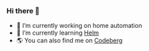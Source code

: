 ### Hi there 👋

- 🔭 I’m currently working on home automation
- 🌱 I’m currently learning [Helm](https://helm.sh)
- 🌎 You can also find me on [Codeberg](https://codeberg.org/cwmr)

<!--
**chadweimer/chadweimer** is a ✨ _special_ ✨ repository because its `README.md` (this file) appears on your GitHub profile.

Here are some ideas to get you started:

- 🔭 I’m currently working on ...
- 🌱 I’m currently learning ...
- 👯 I’m looking to collaborate on ...
- 🤔 I’m looking for help with ...
- 💬 Ask me about ...
- 📫 How to reach me: ...
- 😄 Pronouns: ...
- ⚡ Fun fact: ...
-->
